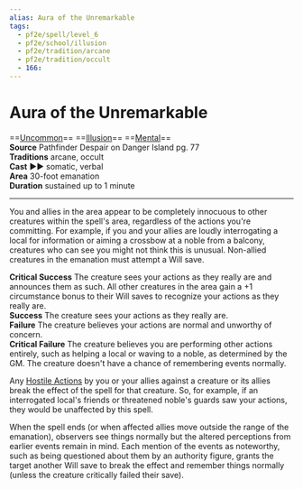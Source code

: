 ```yaml
---
alias: Aura of the Unremarkable
tags:
  - pf2e/spell/level_6
  - pf2e/school/illusion
  - pf2e/tradition/arcane
  - pf2e/tradition/occult
  - 166:
---
```


# Aura of the Unremarkable

==[Uncommon](../../../Traits/Uncommon.md)== ==[Illusion](../../../Traits/Illusion.md)== ==[Mental](../../../Traits/Mental.md)==  
__Source__ Pathfinder Despair on Danger Island pg. 77  
**Traditions** arcane, occult  
**Cast** ►► somatic, verbal  
**Area** 30-foot emanation  
**Duration** sustained up to 1 minute

---

You and allies in the area appear to be completely innocuous to other creatures within the spell's area, regardless of the actions you're committing. For example, if you and your allies are loudly interrogating a local for information or aiming a crossbow at a noble from a balcony, creatures who can see you might not think this is unusual. Non-allied creatures in the emanation must attempt a Will save.

**Critical Success** The creature sees your actions as they really are and announces them as such. All other creatures in the area gain a +1 circumstance bonus to their Will saves to recognize your actions as they really are.  
**Success** The creature sees your actions as they really are.  
**Failure** The creature believes your actions are normal and unworthy of concern.  
**Critical Failure** The creature believes you are performing other actions entirely, such as helping a local or waving to a noble, as determined by the GM. The creature doesn't have a chance of remembering events normally.

Any [Hostile Actions](../../../Rules/Hostile%20Actions.md) by you or your allies against a creature or its allies break the effect of the spell for that creature. So, for example, if an interrogated local's friends or threatened noble's guards saw your actions, they would be unaffected by this spell.

When the spell ends (or when affected allies move outside the range of the emanation), observers see things normally but the altered perceptions from earlier events remain in mind. Each mention of the events as noteworthy, such as being questioned about them by an authority figure, grants the target another Will save to break the effect and remember things normally (unless the creature critically failed their save).
